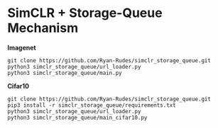 # SimCLR + Storage-Queue Mechanism

**Imagenet**

    git clone https://github.com/Ryan-Rudes/simclr_storage_queue.git
    python3 simclr_storage_queue/url_loader.py
    python3 simclr_storage_queue/main.py

**Cifar10**

    git clone https://github.com/Ryan-Rudes/simclr_storage_queue.git
    pip3 install -r simclr_storage_queue/requirements.txt
    python3 simclr_storage_queue/url_loader.py
    python3 simclr_storage_queue/main_cifar10.py
